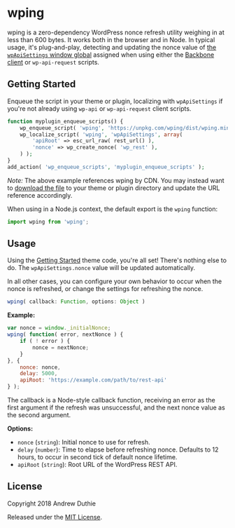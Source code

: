 # wping

wping is a zero-dependency WordPress nonce refresh utility weighing in at less than 600 bytes. It works both in the browser and in Node. In typical usage, it's plug-and-play, detecting and updating the nonce value of [the `wpApiSettings` window global](https://developer.wordpress.org/rest-api/using-the-rest-api/authentication/) assigned when using either the [Backbone client](https://developer.wordpress.org/rest-api/using-the-rest-api/backbone-javascript-client/) or `wp-api-request` scripts.

## Getting Started

Enqueue the script in your theme or plugin, localizing with `wpApiSettings` if you're not already using `wp-api` or `wp-api-request` client scripts.

```php
function myplugin_enqueue_scripts() {
	wp_enqueue_script( 'wping', 'https://unpkg.com/wping/dist/wping.min.js' );
	wp_localize_script( 'wping', 'wpApiSettings', array(
		'apiRoot' => esc_url_raw( rest_url() ),
		'nonce' => wp_create_nonce( 'wp_rest' ),
	) );
}
add_action( 'wp_enqueue_scripts', 'myplugin_enqueue_scripts' );
```

_Note:_ The above example references wping by CDN. You may instead want to [download the file](https://unpkg.com/wping/dist/wping.min.js) to your theme or plugin directory and update the URL reference accordingly.

When using in a Node.js context, the default export is the `wping` function:

```js
import wping from 'wping';
```

## Usage

Using the [Getting Started](#getting-started) theme code, you're all set! There's nothing else to do. The `wpApiSettings.nonce` value will be updated automatically.

In all other cases, you can configure your own behavior to occur when the nonce is refreshed, or change the settings for refreshing the nonce.

```js
wping( callback: Function, options: Object )
```

**Example:**

```js
var nonce = window._initialNonce;
wping( function( error, nextNonce ) {
	if ( ! error ) {
		nonce = nextNonce;
	}
}, {
	nonce: nonce,
	delay: 5000,
	apiRoot: 'https://example.com/path/to/rest-api'
} );
```

The callback is a Node-style callback function, receiving an error as the first argument if the refresh was unsuccessful, and the next nonce value as the second argument.

**Options:**

- `nonce` (`string`): Initial nonce to use for refresh.
- `delay` (`number`): Time to elapse before refreshing nonce. Defaults to 12 hours, to occur in second tick of default nonce lifetime.
- `apiRoot` (`string`): Root URL of the WordPress REST API.

## License

Copyright 2018 Andrew Duthie

Released under the [MIT License](https://github.com/aduth/wping/tree/master/LICENSE.md).

